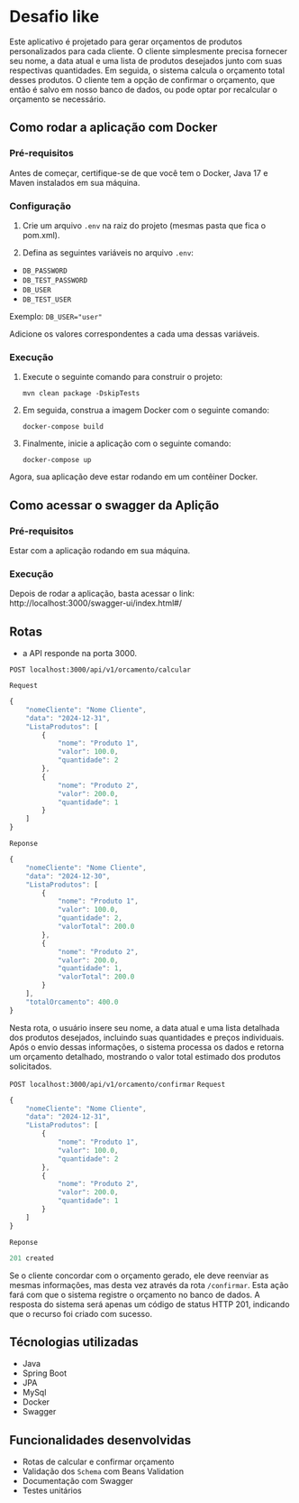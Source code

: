 # Desafio like
Este aplicativo é projetado para gerar orçamentos de produtos personalizados para cada cliente. O cliente simplesmente 
precisa fornecer seu nome, a data atual e uma lista de produtos desejados junto com suas respectivas quantidades. 
Em seguida, o sistema calcula o orçamento total desses produtos. O cliente tem a opção de confirmar o orçamento, 
que então é salvo em nosso banco de dados, ou pode optar por recalcular o orçamento se necessário.
## Como rodar a aplicação com Docker

### Pré-requisitos

Antes de começar, certifique-se de que você tem o Docker, Java 17 e Maven instalados em sua máquina.

### Configuração

1. Crie um arquivo `.env` na raiz do projeto (mesmas pasta que fica o pom.xml).

2. Defina as seguintes variáveis no arquivo `.env`:

- `DB_PASSWORD`
- `DB_TEST_PASSWORD`
- `DB_USER`
- `DB_TEST_USER`

Exemplo: `DB_USER="user"`

Adicione os valores correspondentes a cada uma dessas variáveis.

### Execução

1. Execute o seguinte comando para construir o projeto:

   `mvn clean package -DskipTests`

2. Em seguida, construa a imagem Docker com o seguinte comando:

   `docker-compose build`

3. Finalmente, inicie a aplicação com o seguinte comando:

   `docker-compose up`

Agora, sua aplicação deve estar rodando em um contêiner Docker.

## Como acessar o swagger da Aplição

### Pré-requisitos
Estar com a aplicação rodando em sua máquina.

### Execução
Depois de rodar a aplicação, basta acessar o link: http://localhost:3000/swagger-ui/index.html#/

## Rotas
- a API responde na porta 3000.

`POST localhost:3000/api/v1/orcamento/calcular`

`Request`
```jsx
{
    "nomeCliente": "Nome Cliente",
    "data": "2024-12-31",
    "ListaProdutos": [
        {
            "nome": "Produto 1",
            "valor": 100.0,
            "quantidade": 2
        },
        {
            "nome": "Produto 2",
            "valor": 200.0,
            "quantidade": 1
        }
    ]
}
```
`Reponse`
```jsx
{
	"nomeCliente": "Nome Cliente",
	"data": "2024-12-30",
	"ListaProdutos": [
		{
			"nome": "Produto 1",
			"valor": 100.0,
			"quantidade": 2,
			"valorTotal": 200.0
		},
		{
			"nome": "Produto 2",
			"valor": 200.0,
			"quantidade": 1,
			"valorTotal": 200.0
		}
	],
	"totalOrcamento": 400.0
}
```
Nesta rota, o usuário insere seu nome, a data atual e uma lista detalhada dos produtos desejados, incluindo suas 
quantidades e preços individuais. Após o envio dessas informações, o sistema processa os dados e retorna um orçamento 
detalhado, mostrando o valor total estimado dos produtos solicitados.

`POST localhost:3000/api/v1/orcamento/confirmar`
`Request`
```jsx
{
    "nomeCliente": "Nome Cliente",
    "data": "2024-12-31",
    "ListaProdutos": [
        {
            "nome": "Produto 1",
            "valor": 100.0,
            "quantidade": 2
        },
        {
            "nome": "Produto 2",
            "valor": 200.0,
            "quantidade": 1
        }
    ]
}
```
`Reponse`
```jsx
201 created
```
Se o cliente concordar com o orçamento gerado, ele deve reenviar as mesmas informações, mas desta vez através da rota
`/confirmar`. Esta ação fará com que o sistema registre o orçamento no banco de dados. A resposta do sistema será 
apenas um código de status HTTP 201, indicando que o recurso foi criado com sucesso.

## Técnologias utilizadas
- Java
- Spring Boot
- JPA
- MySql
- Docker
- Swagger

## Funcionalidades desenvolvidas
- Rotas de calcular e confirmar orçamento
- Validação dos `Schema` com Beans Validation
- Documentação com Swagger
- Testes unitários